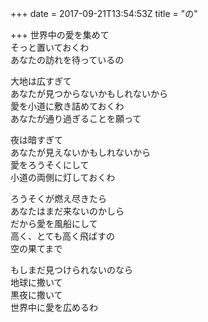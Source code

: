 +++
date = 2017-09-21T13:54:53Z
title = "の"

+++
世界中の愛を集めて  
そっと置いておくわ  
あなたの訪れを待っているの  
  
大地は広すぎて  
あなたが見つからないかもしれないから  
愛を小道に敷き詰めておくわ  
あなたが通り過ぎることを願って  
  
夜は暗すぎて  
あなたが見えないかもしれないから  
愛をろうそくにして  
小道の両側に灯しておくわ  
  
ろうそくが燃え尽きたら  
あなたはまだ来ないのかしら  
だから愛を風船にして  
高く、とても高く飛ばすの  
空の果てまで  
  
もしまだ見つけられないのなら  
地球に撒いて  
黒夜に撒いて  
世界中に愛を広めるわ  